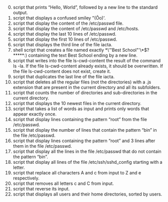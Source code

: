 0. script that prints “Hello, World”, followed by a new line to the standard output.
1. script that displays a confused smiley "(Ôo)'.
2. script that display the content of the /etc/passwd file.
3. script that display the content of /etc/passwd and /etc/hosts.
4. script that display the last 10 lines of /etc/passwd.
5. script that display the first 10 lines of /etc/passwd.
6. script that displays the third line of the file iacta.
7. shell script that creates a file named exactly \*\\'"Best School"\'\\*$\?\*\*\*\*\*:) containing the text Best School ending by a new line.
8. script that writes into the file ls-cwd-content the result of the command ls -la. If the file ls-cwd-content already exists, it should be overwritten. If the file ls-cwd-content does not exist, create it.
9. script that duplicates the last line of the file iacta.
10. script that deletes all the regular files (not the directories) with a .js extension that are present in the current directory and all its subfolders.
11. script that counts the number of directories and sub-directories in the current directory.
12. script that displays the 10 newest files in the current directory.
13. script that takes a list of words as input and prints only words that appear exactly once.
14. script that display lines containing the pattern “root” from the file /etc/passwd.
15. script that display the number of lines that contain the pattern “bin” in the file /etc/passwd.
16. script that display lines containing the pattern “root” and 3 lines after them in the file /etc/passwd.
17. script that display all the lines in the file /etc/passwd that do not contain the pattern “bin”.
18. script that display all lines of the file /etc/ssh/sshd_config starting with a letter.
19. script that replace all characters A and c from input to Z and e respectively.
20. script that removes all letters c and C from input.
21. script that reverse its input.
22. script that displays all users and their home directories, sorted by users.
